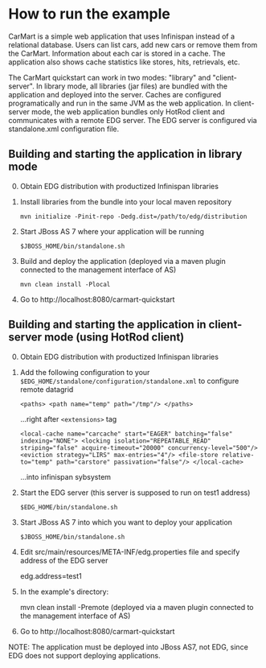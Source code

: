 How to run the example
======================

CarMart is a simple web application that uses Infinispan instead of a relational database.
Users can list cars, add new cars or remove them from the CarMart. Information about each car
is stored in a cache. The application also shows cache statistics like stores, hits, retrievals, etc.

The CarMart quickstart can work in two modes: "library" and "client-server". In library mode, 
all libraries (jar files) are bundled with the application and deployed into the server. Caches are
configured programatically and run in the same JVM as the web application. In client-server mode, 
the web application bundles only HotRod client and communicates with a remote EDG server. The EDG server
is configured via standalone.xml configuration file.


Building and starting the application in library mode
-----------------------------------------------------

0) Obtain EDG distribution with productized Infinispan libraries

1) Install libraries from the bundle into your local maven repository

    `mvn initialize -Pinit-repo -Dedg.dist=/path/to/edg/distribution`
    
2) Start JBoss AS 7 where your application will be running

    `$JBOSS_HOME/bin/standalone.sh`

3) Build and deploy the application (deployed via a maven plugin connected to the management interface of AS)

    `mvn clean install -Plocal`

4) Go to http://localhost:8080/carmart-quickstart


Building and starting the application in client-server mode (using HotRod client)
---------------------------------------------------------------------------------

0) Obtain EDG distribution with productized Infinispan libraries

1) Add the following configuration to your `$EDG_HOME/standalone/configuration/standalone.xml` to configure
   remote datagrid

    `<paths>
        <path name="temp" path="/tmp"/>
     </paths>`
    
    ...right after `<extensions>` tag

    `<local-cache name="carcache" start="EAGER" batching="false" indexing="NONE">
        <locking isolation="REPEATABLE_READ" striping="false" acquire-timeout="20000" concurrency-level="500"/>
        <eviction strategy="LIRS" max-entries="4"/>
        <file-store relative-to="temp" path="carstore" passivation="false"/>
     </local-cache>`
    
    ...into infinispan sybsystem
   
2) Start the EDG server (this server is supposed to run on test1 address)
    
    `$EDG_HOME/bin/standalone.sh`

3) Start JBoss AS 7 into which you want to deploy your application

    `$JBOSS_HOME/bin/standalone.sh`

4) Edit src/main/resources/META-INF/edg.properties file and specify address of the EDG server

    edg.address=test1

5) In the example's directory:

    mvn clean install -Premote (deployed via a maven plugin connected to the management interface of AS)

6) Go to http://localhost:8080/carmart-quickstart

NOTE: The application must be deployed into JBoss AS7, not EDG, since EDG does not support deploying applications. 
